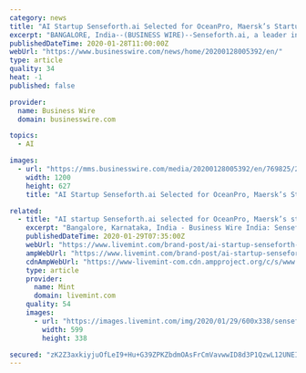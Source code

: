 ```yaml
---
category: news
title: "AI Startup Senseforth.ai Selected for OceanPro, Maersk’s Startup Accelerator"
excerpt: "BANGALORE, India--(BUSINESS WIRE)--Senseforth.ai, a leader in Conversational AI space, has been selected as part of cohort 3 of OceanPro, Maersk’s startup accelerator within the shipping and logistics industry. Maersk recently announced the launch of cohort 3, which focuses on Maersk’s e-commerce platforms, optimizing the brand experience ..."
publishedDateTime: 2020-01-28T11:00:00Z
webUrl: "https://www.businesswire.com/news/home/20200128005392/en/"
type: article
quality: 34
heat: -1
published: false

provider:
  name: Business Wire
  domain: businesswire.com

topics:
  - AI

images:
  - url: "https://mms.businesswire.com/media/20200128005392/en/769825/23/senseforth_logo_black.jpg"
    width: 1200
    height: 627
    title: "AI Startup Senseforth.ai Selected for OceanPro, Maersk’s Startup Accelerator"

related:
  - title: "AI startup Senseforth.ai selected for OceanPro, Maersk’s startup accelerator"
    excerpt: "Bangalore, Karnataka, India - Business Wire India: Senseforth.ai, a leader in Conversational AI space, has been selected as part of cohort 3 of OceanPro, Maersk’s startup accelerator within the shipping and logistics industry. Maersk recently announced the launch of cohort 3, which focuses on Maersk’s e-commerce platforms, optimizing the ..."
    publishedDateTime: 2020-01-29T07:35:00Z
    webUrl: "https://www.livemint.com/brand-post/ai-startup-senseforth-ai-selected-for-oceanpro-maersk-s-startup-accelerator-11580281683638.html"
    ampWebUrl: "https://www.livemint.com/brand-post/ai-startup-senseforth-ai-selected-for-oceanpro-maersk-s-startup-accelerator/amp-11580281683638.html"
    cdnAmpWebUrl: "https://www-livemint-com.cdn.ampproject.org/c/s/www.livemint.com/brand-post/ai-startup-senseforth-ai-selected-for-oceanpro-maersk-s-startup-accelerator/amp-11580281683638.html"
    type: article
    provider:
      name: Mint
      domain: livemint.com
    quality: 54
    images:
      - url: "https://images.livemint.com/img/2020/01/29/600x338/senseforth-LM_1580281923747.jpg"
        width: 599
        height: 338

secured: "zK2Z3axkiyjuOfLeI9+Hu+G39ZPKZbdmOAsFrCmVavwwID8d3P1QzwL12UNEIRBtdKW5qWudDXw4pr6zt8mOdyBbAmKaBhvD7tdHuOCT5J3cIEHdjtpZW4g3DVxowcx/MYc2Z9jsQ7OQHsgWoBd1VAfyjbkdczhzb4kDfWu7Ur89gZS6l5GnpSv+vgpFxvERPr8sdmdptg7HtGN/JRNCkHuqCeUx+AcCFJofXiYGz0tCh6SLGb87OIXYuVhiyNRVoAldF5UQY3OxiU+iYmwfiILi4EoPwwO/0hd1p58T8p3/b1qfYbrnpndVUPMt/4ibR9fEahzwRZuHOZ10fH+jk5aTZ3XkIqVlzI9phBVZNH8weYAxXYFEdKl3bl+of2Z+5NFEoAXuQ8lsL3AR+6zR8ggjEA3iqKd8Rc2Iwm4CCYLNtjMiEwnRdVrdzZUOnoktphcL3b6+rqjpNWpgi7gxyPnaDwXA3XPb/F7nSSCC3ao=;MCyA92+SkrhyyMi/yAKVfA=="
---
```


